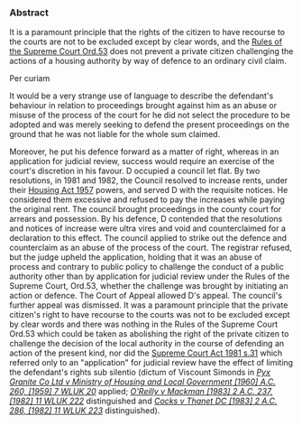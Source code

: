 ### Abstract

It is a paramount principle that the rights of the citizen to have recourse to the courts are not to be excluded except by clear words, and the [Rules of the Supreme Court Ord.53](https://uk.westlaw.com/Document/I94D860C0E4AB11DA9407CBB86AE37856/View/FullText.html?originationContext=document&transitionType=DocumentItem&ppcid=2c791510cc5e457ab3f5c12fce30f901&contextData=(sc.Default)) does not prevent a private citizen challenging the actions of a housing authority by way of defence to an ordinary civil claim. 

Per curiam

It would be a very strange use of language to describe the defendant's behaviour in relation to proceedings brought against him as an abuse or misuse of the process of the court for he did not select the procedure to be adopted and was merely seeking to defend the present proceedings on the ground that he was not liable for the whole sum claimed. 

Moreover, he put his defence forward as a matter of right, whereas in an application for judicial review, success would require an exercise of the court's discretion in his favour. D occupied a council let flat. By two resolutions, in 1981 and 1982, the Council resolved to increase rents, under their [Housing Act 1957](https://uk.westlaw.com/Document/IA544376057E711E38749A5862761D480/View/FullText.html?originationContext=document&transitionType=DocumentItem&ppcid=2c791510cc5e457ab3f5c12fce30f901&contextData=(sc.Default)) powers, and served D with the requisite notices. He considered them excessive and refused to pay the increases while paying the original rent. The council brought proceedings in the county court for arrears and possession. By his defence, D contended that the resolutions and notices of increase were ultra vires and void and counterclaimed for a declaration to this effect. The council applied to strike out the defence and counterclaim as an abuse of the process of the court. The registrar refused, but the judge upheld the application, holding that it was an abuse of process and contrary to public policy to challenge the conduct of a public authority other than by application for judicial review under the Rules of the Supreme Court, Ord.53, whether the challenge was brought by initiating an action or defence. The Court of Appeal allowed D's appeal. The council's further appeal was dismissed. It was a paramount principle that the private citizen's right to have recourse to the courts was not to be excluded except by clear words and there was nothing in the Rules of the Supreme Court Ord.53 which could be taken as abolishing the right of the private citizen to challenge the decision of the local authority in the course of defending an action of the present kind, nor did the [Supreme Court Act 1981 s.31](https://uk.westlaw.com/Document/I0C55BFB0E44A11DA8D70A0E70A78ED65/View/FullText.html?originationContext=document&transitionType=DocumentItem&ppcid=2c791510cc5e457ab3f5c12fce30f901&contextData=(sc.Default)) which referred only to an "application" for judicial review have the effect of limiting the defendant's rights sub silentio (dictum of Viscount Simonds in _[Pyx Granite Co Ltd v Ministry of Housing and Local Government [1960] A.C. 260, [1959] 7 WLUK 20](https://uk.westlaw.com/Document/I2E15B410E42811DA8FC2A0F0355337E9/View/FullText.html?originationContext=document&transitionType=DocumentItem&ppcid=2c791510cc5e457ab3f5c12fce30f901&contextData=(sc.Default))_ applied; _[O'Reilly v Mackman [1983] 2 A.C. 237, [1982] 11 WLUK 222](https://uk.westlaw.com/Document/I11E00610E42811DA8FC2A0F0355337E9/View/FullText.html?originationContext=document&transitionType=DocumentItem&ppcid=2c791510cc5e457ab3f5c12fce30f901&contextData=(sc.Default))_ distinguished and _[Cocks v Thanet DC [1983] 2 A.C. 286, [1982] 11 WLUK 223](https://uk.westlaw.com/Document/I89321830E42711DA8FC2A0F0355337E9/View/FullText.html?originationContext=document&transitionType=DocumentItem&ppcid=2c791510cc5e457ab3f5c12fce30f901&contextData=(sc.Default))_ distinguished).